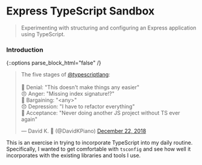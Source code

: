 # Express TypeScript Sandbox
> Experimenting with structuring and configuring an Express application using TypeScript.

### Introduction

{::options parse_block_html="false" /}
<div class="center">
  <blockquote class="twitter-tweet" data-lang="en">
    <p lang="en" dir="ltr">
      The five stages of <a href="https://twitter.com/typescriptlang?ref_src=twsrc%5Etfw">@typescriptlang</a>:<br><br>
      🤨 Denial: &quot;This doesn&#39;t make things any easier&quot;<br>
      😠 Anger: &quot;Missing index signature!?&quot;<br>
      🤔 Bargaining: &quot;&lt;any&gt;&quot;<br>
      😞 Depression: &quot;I have to refactor everything&quot;<br>
      🙂 Acceptance: &quot;Never doing another JS project without TS ever again&quot;
    </p>
    &mdash; David K. 🎹 (@DavidKPiano) <a href="https://twitter.com/DavidKPiano/status/1076610046266654723?ref_src=twsrc%5Etfw">December 22, 2018</a>
  </blockquote>
  <script async src="https://platform.twitter.com/widgets.js" charset="utf-8"></script>
</div>

This is an exercise in trying to incorporate TypeScript into my daily routine. Specifically, I
wanted to get comfortable with `tsconfig` and see how well it incorporates with the existing
libraries and tools I use.
